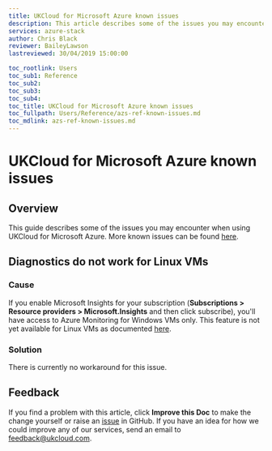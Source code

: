 ```yaml
---
title: UKCloud for Microsoft Azure known issues
description: This article describes some of the issues you may encounter when using UKCloud for Microsoft Azure
services: azure-stack
author: Chris Black
reviewer: BaileyLawson
lastreviewed: 30/04/2019 15:00:00

toc_rootlink: Users
toc_sub1: Reference
toc_sub2:
toc_sub3:
toc_sub4:
toc_title: UKCloud for Microsoft Azure known issues
toc_fullpath: Users/Reference/azs-ref-known-issues.md
toc_mdlink: azs-ref-known-issues.md
---
```


# UKCloud for Microsoft Azure known issues

## Overview

This guide describes some of the issues you may encounter when using UKCloud for Microsoft Azure. More known issues can be found [here](https://docs.microsoft.com/en-us/azure-stack/operator/azure-stack-release-notes-known-issues-1906).

## Diagnostics do not work for Linux VMs

### Cause

If you enable Microsoft Insights for your subscription (**Subscriptions > Resource providers > Microsoft.Insights** and then click subscribe), you'll have access to Azure Monitoring for Windows VMs only. This feature is not yet available for Linux VMs as documented [here](https://docs.microsoft.com/en-us/azure/azure-stack/user/azure-stack-metrics-azure-data#application---diagnostics-logs-application-logs-and-metrics).

### Solution

There is currently no workaround for this issue.

## Feedback

If you find a problem with this article, click **Improve this Doc** to make the change yourself or raise an [issue](https://github.com/UKCloud/documentation/issues) in GitHub. If you have an idea for how we could improve any of our services, send an email to <feedback@ukcloud.com>.

